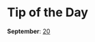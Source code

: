 Tip of the Day
==============

**September**:
[20](https://github.com/dmparrishphd/cleaneR-code-CORW/blob/main/Files/Tree/0/lists.md)
